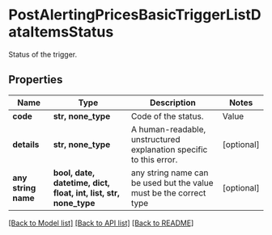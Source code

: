 # PostAlertingPricesBasicTriggerListDataItemsStatus

Status of the trigger.

## Properties
Name | Type | Description | Notes
------------ | ------------- | ------------- | -------------
**code** | **str, none_type** | Code of the status. | Value | Description | | --- | --- | | active | The trigger is active and trigger conditions are evaluated. | | inactive | The trigger is inactive and conditions do not generate alerts | | error | The trigger is in an error state, error details are noted in \&quot;details\&quot; |   | [optional] 
**details** | **str, none_type** | A human-readable, unstructured explanation specific to this error. | [optional] 
**any string name** | **bool, date, datetime, dict, float, int, list, str, none_type** | any string name can be used but the value must be the correct type | [optional]

[[Back to Model list]](../README.md#documentation-for-models) [[Back to API list]](../README.md#documentation-for-api-endpoints) [[Back to README]](../README.md)



